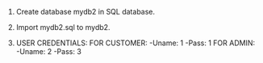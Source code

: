 1. Create database mydb2 in SQL database.
2. Import mydb2.sql to mydb2.

3. USER CREDENTIALS:
   FOR CUSTOMER:
   -Uname: 1
   -Pass: 1
   FOR ADMIN:
   -Uname: 2
   -Pass: 3
